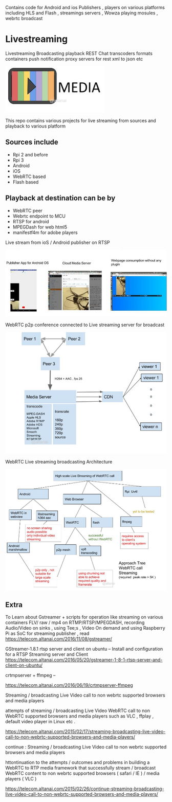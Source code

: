 Contains code for Android and ios Publishers , players on various platforms including HLS and Flash , streamings servers , Wowza playing mosules , webrtc broadcast

# Livestreaming
Livestreaming  Broadcasting playback REST Chat transcoders  formats containers push notification proxy servers for rest  xml to json etc

![alt Live streaming and broadcast](images/MediaServerLogo.jpg)

This repo contains various projects for live streaming from sources and playback to various platform 

## Sources include 
* Rpi 2 and before
* Rpi 3 
* Android
* iOS
* WebRTC based 
* Flash based 

## Playback at destination can be by 
* WebRTC peer
* Webrtc endpoint to MCU
* RTSP for android
* MPEGDash for web html5 
* manifestf4m for adobe players

Live stream from ioS / Android publisher on RTSP

![alt Live streaming and broadcast](images/LiveStreamConfFlow.jpg)

WebRTC p2p conference connected to Live streaming server for broadcast

![alt Live streaming and broadcast](images/single_peer_livestreaming_in_conf.jpg)

WebRTC Live streaming broadcasting Architecture 

![alt Live streaming and broadcast](images/ApproachTreeforWebRTCStreaming.jpg)

## Extra
To Learn about Gstreamer + scripts for operation like streaming on various containers FLV/ raw / mp4  on RTMP/RTSP/MPEGDASH, recording Audio/Video on sinks , using Tee;s , Video On demand and using Raspberry Pi as SoC for streaming publisher , read https://telecom.altanai.com/2016/11/08/gstreamer/

GStreamer-1.8.1 rtsp server and client on ubuntu – Install and configuration for a RTSP Streaming server and Client https://telecom.altanai.com/2016/05/20/gstreamer-1-8-1-rtsp-server-and-client-on-ubuntu/

crtmpserver + ffmpeg –

https://telecom.altanai.com/2016/06/19/crtmpserver-ffmpeg

Streaming / broadcasting Live Video call to non webrtc supported browsers and media players

 attempts of streaming / broadcasting Live Video WebRTC call to non WebRTC supported browsers and media players such as VLC , ffplay , default video player in Linux etc .

https://telecom.altanai.com/2015/02/17/streaming-broadcasting-live-video-call-to-non-webrtc-supported-browsers-and-media-players/

continue : Streaming / broadcasting Live Video call to non webrtc supported browsers and media players

httontinuation to the attempts / outcomes and problems in building a WebRTC to RTP media framework that successfully stream / broadcast WebRTC content to non webrtc supported browsers ( safari / IE ) / media players ( VLC )

https://telecom.altanai.com/2015/02/26/continue-streaming-broadcasting-live-video-call-to-non-webrtc-supported-browsers-and-media-players/
